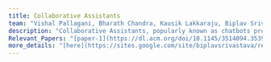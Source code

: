 ```yaml
---
title: Collaborative Assistants  
team: "Vishal Pallagani, Bharath Chandra, Kausik Lakkaraju, Biplav Srivastava"  
description: "Collaborative Assistants, popularly known as chatbots provide an easy interface for users to obtain answers for their queries. At AI4Society, we build collaborative assistants for various applications such as information retrieval, answer election based questions, help learn puzzle solving through a series of conversations, and obtain information regarding sensor data."  
Relevant_Papers: "[paper-1](https://dl.acm.org/doi/10.1145/3514094.3539556)"  
more_details: "[here](https://sites.google.com/site/biplavsrivastava/research-1/dialog)"  
---
```



